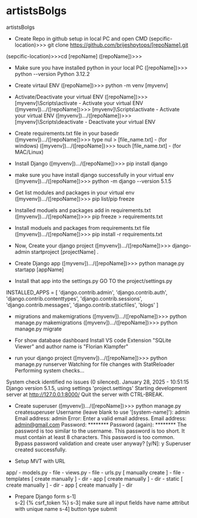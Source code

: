 # artistsBolgs
artistsBolgs

- Create Repo in github setup in local PC and open CMD
(sepcific-location)>>> git clone https://github.com/brijeshpytops/[repoName].git

(sepcific-location)>>>cd [repoName]
([repoName])>>>

- Make sure you have installed python in your local PC
([repoName])>>> python --version
Python 3.12.2

- Create virtaul ENV
([repoName])>>> python -m venv [myvenv]

- Activate/Deactivate your virtual ENV
([repoName])>>> [myvenv]\Scripts\activate - Activate your virtual ENV
([myvenv]).../([repoName])>>> [myvenv]\Scripts\activate - Activate your virtual ENV
([myvenv]).../([repoName])>>> [myvenv]\Scripts\deactivate - Deactivate your virtual ENV

- Create requirements.txt file in your basedir
([myvenv]).../([repoName])>>> type nul > [file_name.txt] - (for windows)
([myvenv]).../([repoName])>>> touch [file_name.txt] - (for MAC/Linux)


- Install Django 
([myvenv]).../([repoName])>>> pip install django

- make sure you have install django successfully in your virtual env
([myvenv]).../([repoName])>>> python -m django --version
5.1.5

- Get list modules and packages in your virtual env
([myvenv]).../([repoName])>>> pip list/pip freeze

- Installed moduels and packages add in requirements.txt
([myvenv]).../([repoName])>>> pip freeze > requirements.txt

- Install moduels and packages from requirements.txt file
([myvenv]).../([repoName])>>> pip install -r requirements.txt

- Now, Create your django project
([myvenv]).../([repoName])>>> django-admin startproject [projectName] .

- Create Django app
([myvenv]).../([repoName])>>> python manage.py startapp [appName]

- Install that app into the settings.py 
GO TO the project/settings.py

INSTALLED_APPS = [
    'django.contrib.admin',
    'django.contrib.auth',
    'django.contrib.contenttypes',
    'django.contrib.sessions',
    'django.contrib.messages',
    'django.contrib.staticfiles',
    'blogs' 
]

- migrations and makemigrations
([myvenv]).../([repoName])>>> python manage.py makemigrations
([myvenv]).../([repoName])>>> python manage.py migrate

- For show database dashboard Install VS code Extension "SQLite Viewer" and author name is "Florian Klampfer"

- run your django project
([myvenv]).../([repoName])>>> python manage.py runserver
Watching for file changes with StatReloader
Performing system checks...

System check identified no issues (0 silenced).
January 28, 2025 - 10:51:15
Django version 5.1.5, using settings 'project.settings'
Starting development server at http://127.0.0.1:8000/
Quit the server with CTRL-BREAK.


- Create superuser
([myvenv]).../([repoName])>>> python manage.py createsuperuser
Username (leave blank to use '[system-name]'): admin
Email address: admin
Error: Enter a valid email address.
Email address: admin@gmail.com
Password: ********
Password (again): ********
The password is too similar to the username.
This password is too short. It must contain at least 8 characters.
This password is too common.
Bypass password validation and create user anyway? [y/N]: y
Superuser created successfully.


- Setup MVT with URL

app/
    - models.py - file
    - views.py - file
    - urls.py [ manually create ] - file
    - templates [ create manually ] - dir
        - app [ create manually ] - dir
    - static [ create manually ] - dir
        - app [ create manually ] - dir


- Prepare Django form
s-1] <form action="" method="post" enctype="multipart/form-data">
s-2] {% csrf_token %}
s-3] make sure all input fields have name attribut with unique name
s-4] button type submit
